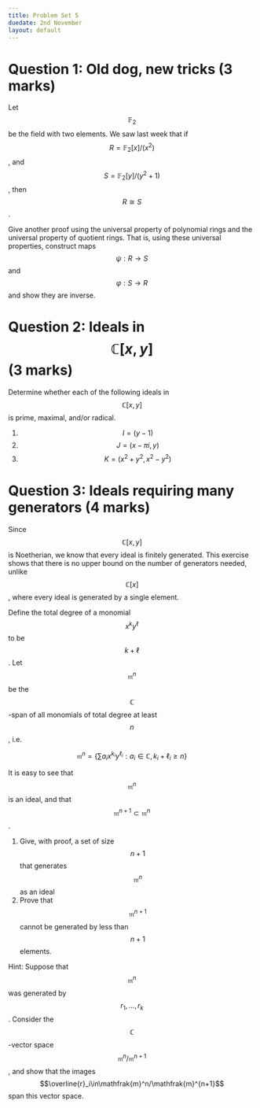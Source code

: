 ```yaml
---
title: Problem Set 5
duedate: 2nd November
layout: default
---
```





Question 1: Old dog, new tricks (3 marks)
===

Let $$\mathbb{F}_2$$ be the field with two elements.  We saw last week that if $$R=\mathbb{F}_2[x]/(x^2)$$, and $$S=\mathbb{F}_2[y]/(y^2+1)$$, then $$R\cong S$$.

Give another proof using the universal property of polynomial rings and the universal property of quotient rings.  That is, using these universal properties, construct maps $$\psi:R\to S$$ and $$\varphi:S\to R$$ and show they are inverse.


Question 2: Ideals in $$\mathbb{C}[x,y]$$ (3 marks)
======

Determine whether each of the following ideals in $$\mathbb{C}[x,y]$$ is prime, maximal, and/or radical.

1. $$I=(y-1)$$
2. $$J=(x-\pi i, y)$$
3. $$K=(x^2+y^2, x^2-y^2)$$





Question 3: Ideals requiring many generators (4 marks)
=====

Since $$\mathbb{C}[x,y]$$ is Noetherian, we know that every ideal is finitely generated.  This exercise shows that there is no upper bound on the number of generators needed, unlike $$\mathbb{C}[x]$$, where every ideal is generated by a single element.

Define the total degree of a monomial $$x^ky^\ell$$ to be $$k+\ell$$.  Let $$\mathfrak{m}^n$$ be the $$\mathbb{C}$$-span of all monomials of total degree at least $$n$$, i.e. 

$$\mathfrak{m}^n=\{\sum a_i x^{k_i}y^{\ell_i} : a_i\in\mathbb{C}, k_i+\ell_i\geq n\}$$

It is easy to see that $$\mathfrak{m}^n$$ is an ideal, and that $$\mathfrak{m}^{n+1}\subset \mathfrak{m}^n$$.


1. Give, with proof, a set of size $$n+1$$ that generates $$\mathfrak{m}^n$$ as an ideal
2. Prove that $$\mathfrak{m}^{n+1}$$ cannot be generated by less than $$n+1$$ elements.

Hint: Suppose that $$\mathfrak{m}^n$$ was generated by $$r_1,\dots, r_k$$.  Consider the $$\mathbb{C}$$-vector space $$\mathfrak{m}^n/\mathfrak{m}^{n+1}$$, and show that the images $$\overline{r}_i\in\mathfrak{m}^n/\mathfrak{m}^{n+1}$$ span this vector space.  

